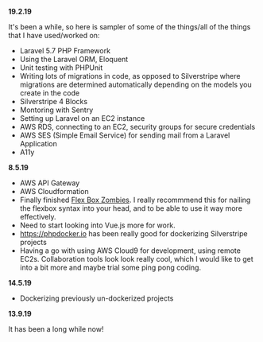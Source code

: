 **19.2.19**

It's been a while, so here is sampler of some of the things/all of the things that I have used/worked on:

* Laravel 5.7 PHP Framework
* Using the Laravel ORM, Eloquent
* Unit testing with PHPUnit
* Writing lots of migrations in code, as opposed to Silverstripe where migrations are determined automatically depending on the models you create in the code
* Silverstripe 4 Blocks
* Montoring with Sentry
* Setting up Laravel on an EC2 instance
* AWS RDS, connecting to an EC2, security groups for secure credentials
* AWS SES (Simple Email Service) for sending mail from a Laravel Application
* A11y

**8.5.19**

* AWS API Gateway
* AWS Cloudformation 
* Finally finished [Flex Box Zombies](https://mastery.games/p/flexbox-zombies). I really recommmend this for nailing the flexbox syntax into your head, and to be able to use it way more effectively.
* Need to start looking into Vue.js more for work.
* https://phpdocker.io has been really good for dockerizing Silverstripe projects
* Having a go with using AWS Cloud9 for development, using remote EC2s. Collaboration tools look look really cool, which I would like to get into a bit more and maybe trial some ping pong coding.

**14.5.19**

* Dockerizing previously un-dockerized projects

**13.9.19**

It has been a long while now!